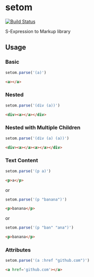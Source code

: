 setom
=====
[![Build Status](https://travis-ci.org/wesleyks/setom.svg?branch=master)](https://travis-ci.org/wesleyks/setom)

S-Expression to Markup library

## Usage

### Basic
```js
setom.parse('(a)')
```
```html
<a></a>
```

### Nested
```js
setom.parse('(div (a))')
```
```html
<div><a></a></div>
```

### Nested with Multiple Children
```js
setom.parse('(div (a) (a))')
```
```html
<div><a></a><a></a></div>
```

### Text Content
```js
setom.parse('(p a)')
```
```html
<p>a</p>
```

or

```js
setom.parse('(p "banana")')
```
```html
<p>banana</p>
```

or

```js
setom.parse('(p "ban" "ana")')
```
```html
<p>banana</p>
```

### Attributes
```js
setom.parse('(a :href "github.com")')
```
```html
<a href='github.com'></a>
```